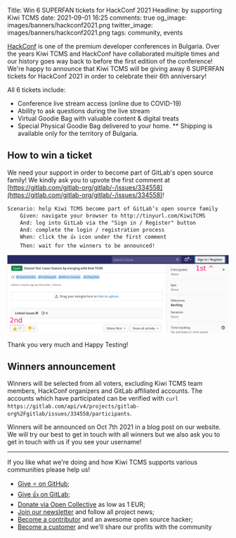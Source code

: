 Title: Win 6 SUPERFAN tickets for HackConf 2021
Headline: by supporting Kiwi TCMS
date: 2021-09-01 16:25
comments: true
og_image: images/banners/hackconf2021.png
twitter_image: images/banners/hackconf2021.png
tags: community, events


[HackConf](https://hackconf.bg/) is one of the premium developer conferences in Bulgaria.
Over the years Kiwi TCMS and HackConf have collaborated multiple times and our history goes
way back to before the first edition of the conference!
We're happy to announce that Kiwi TCMS will be giving away 6 SUPERFAN
tickets for HackConf 2021 in order to celebrate their 6th anniversary!

All 6 tickets include:

- Conference live stream access (online due to COVID-19)
- Ability to ask questions during the live stream
- Virtual Goodie Bag with valuable content & digital treats
- Special Physical Goodie Bag delivered to your home.
  ** Shipping is available only for the territory of Bulgaria.


How to win a ticket
-------------------

We need your support in order to become part of GitLab's open source family!
We kindly ask you to upvote the first comment at
[https://gitlab.com/gitlab-org/gitlab/-/issues/334558](https://gitlab.com/gitlab-org/gitlab/-/issues/334558)!


```gherkin
Scenario: help Kiwi TCMS become part of GitLab’s open source family
    Given: navigate your browser to http://tinyurl.com/KiwiTCMS
    And: log into GitLab via the "Sign in / Register" button
    And: complete the login / registration process
    When: click the 👍 icon under the first comment
    Then: wait for the winners to be announced!
```

!["GitLab steps"](/images/gitlab-call-to-action.png)

Thank you very much and Happy Testing!

Winners announcement
--------------------

Winners will be selected from all voters, excluding Kiwi TCMS team members, HackConf organizers
and GitLab affiliated accounts. The accounts which have participated can be verified with
`curl https://gitlab.com/api/v4/projects/gitlab-org%2Fgitlab/issues/334558/participants`.

Winners will be announced on Oct 7th 2021 in a blog post on our website. We will try our best to
get in touch with all winners but we also ask you to get in touch with us if you see your username!




---

If you like what we're doing and how Kiwi TCMS supports various communities
please help us!

- [Give ⭐ on GitHub](https://github.com/kiwitcms/Kiwi/stargazers);
- [Give 👍 on GitLab](https://gitlab.com/gitlab-org/gitlab/-/issues/334558);
- [Donate via Open Collective](https://opencollective.com/kiwitcms/donate) as low as 1 EUR;
- [Join our newsletter](https://kiwitcms.us17.list-manage.com/subscribe/post?u=9b57a21155a3b7c655ae8f922&id=c970a37581)
  and follow all project news;
- [Become a contributor](https://kiwitcms.readthedocs.io/en/latest/contribution.html) and an awesome open source hacker;
- [Become a customer](/#subscriptions) and we'll share our profits with the community
